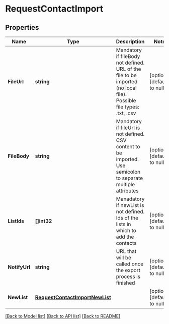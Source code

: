 # RequestContactImport

## Properties
Name | Type | Description | Notes
------------ | ------------- | ------------- | -------------
**FileUrl** | **string** | Mandatory if fileBody not defined. URL of the file to be imported (no local file). Possible file types: .txt, .csv | [optional] [default to null]
**FileBody** | **string** | Mandatory if fileUrl is not defined. CSV content to be imported. Use semicolon to separate multiple attributes | [optional] [default to null]
**ListIds** | **[]int32** | Manadatory if newList is not defined. Ids of the lists in which to add the contacts | [optional] [default to null]
**NotifyUrl** | **string** | URL that will be called once the export process is finished | [optional] [default to null]
**NewList** | [**RequestContactImportNewList**](RequestContactImportNewList.md) |  | [optional] [default to null]

[[Back to Model list]](../README.md#documentation-for-models) [[Back to API list]](../README.md#documentation-for-api-endpoints) [[Back to README]](../README.md)



